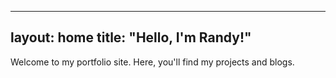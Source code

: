 
---
layout: home
title: "Hello, I'm Randy!"
---
Welcome to my portfolio site. Here, you'll find my projects and blogs.
